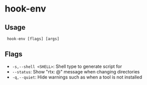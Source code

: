 #  hook-env
## Usage
```
 hook-env [flags] [args]
```
## Flags
- `-s,--shell <SHELL>`: Shell type to generate script for
- `--status`: Show "rtx: <PLUGIN>@<VERSION>" message when changing directories
- `-q,--quiet`: Hide warnings such as when a tool is not installed
